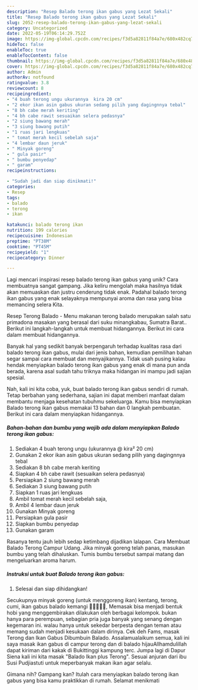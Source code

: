 ```yaml
---
description: "Resep Balado terong ikan gabus yang Lezat Sekali"
title: "Resep Balado terong ikan gabus yang Lezat Sekali"
slug: 2052-resep-balado-terong-ikan-gabus-yang-lezat-sekali
category: Uncategorized
date: 2022-05-19T06:14:29.752Z
image: https://img-global.cpcdn.com/recipes/f3d5a82811f84a7e/680x482cq70/balado-terong-ikan-gabus-foto-resep-utama.jpg
hideToc: false
enableToc: true
enableTocContent: false
thumbnail: https://img-global.cpcdn.com/recipes/f3d5a82811f84a7e/680x482cq70/balado-terong-ikan-gabus-foto-resep-utama.jpg
cover: https://img-global.cpcdn.com/recipes/f3d5a82811f84a7e/680x482cq70/balado-terong-ikan-gabus-foto-resep-utama.jpg
author: Admin
authorAv: notfound
ratingvalue: 3.8
reviewcount: 8
recipeingredient:
- "4 buah terong ungu ukurannya  kira 20 cm"
- "2 ekor ikan asin gabus ukuran sedang pilih yang dagingnnya tebal"
- "8 bh cabe merah keriting"
- "4 bh cabe rawit sesuaikan selera pedasnya"
- "2 siung bawang merah"
- "3 siung bawang putih"
- "1 ruas jari lengkuas"
- " tomat merah kecil sebelah saja"
- "4 lembar daun jeruk"
- " Minyak goreng"
- " gula pasir"
- " bumbu penyedap"
- " garam"
recipeinstructions:

- "Sudah jadi dan siap dinikmati!"
categories:
- Resep
tags:
- balado
- terong
- ikan

katakunci: balado terong ikan 
nutrition: 199 calories
recipecuisine: Indonesian
preptime: "PT38M"
cooktime: "PT45M"
recipeyield: "1"
recipecategory: Dinner

---
```





Lagi mencari inspirasi resep balado terong ikan gabus yang unik? Cara membuatnya sangat gampang. Jika keliru mengolah maka hasilnya tidak akan memuaskan dan justru cenderung tidak enak. Padahal balado terong ikan gabus yang enak selayaknya mempunyai aroma dan rasa yang bisa memancing selera Kita.





Resep Terong Balado - Menu makanan terong balado merupakan salah satu primadona masakan yang berasal dari suku minangkabau, Sumatra Barat.. Berikut ini langkah-langkah untuk membuat hidangannya. Berikut ini cara dalam membuat hidangannya.

Banyak hal yang sedikit banyak berpengaruh terhadap kualitas rasa dari balado terong ikan gabus, mulai dari jenis bahan, kemudian pemilihan bahan segar sampai cara membuat dan menyajikannya. Tidak usah pusing kalau hendak menyiapkan balado terong ikan gabus yang enak di mana pun anda berada, karena asal sudah tahu triknya maka hidangan ini mampu jadi sajian spesial.






Nah, kali ini kita coba, yuk, buat balado terong ikan gabus sendiri di rumah. Tetap berbahan yang sederhana, sajian ini dapat memberi manfaat dalam membantu menjaga kesehatan tubuhmu sekeluarga. Kamu bisa menyiapkan Balado terong ikan gabus memakai 13 bahan dan 0 langkah pembuatan. Berikut ini cara dalam menyiapkan hidangannya.

<!--inarticleads1-->

##### Bahan-bahan dan bumbu yang wajib ada dalam menyiapkan Balado terong ikan gabus:

1. Sediakan 4 buah terong ungu (ukurannya @ kira² 20 cm)
1. Gunakan 2 ekor ikan asin gabus ukuran sedang pilih yang dagingnnya tebal
1. Sediakan 8 bh cabe merah keriting
1. Siapkan 4 bh cabe rawit (sesuaikan selera pedasnya)
1. Persiapkan 2 siung bawang merah
1. Sediakan 3 siung bawang putih
1. Siapkan 1 ruas jari lengkuas
1. Ambil  tomat merah kecil sebelah saja,
1. Ambil 4 lembar daun jeruk
1. Gunakan  Minyak goreng
1. Persiapkan  gula pasir
1. Siapkan  bumbu penyedap
1. Gunakan  garam


Rasanya tentu jauh lebih sedap ketimbang dijadikan lalapan. Cara Membuat Balado Terong Campur Udang. Jika minyak goreng telah panas, masukan bumbu yang telah dihaluskan. Tumis bumbu tersebut sampai matang dan mengeluarkan aroma harum. 

<!--inarticleads2-->

##### Instruksi untuk buat Balado terong ikan gabus:


1. Selesai dan siap dihidangkan!

Secukupnya minyak goreng (untuk menggoreng ikan) kentang, terong, cumi, ikan gabus balado kemangi 👩🏻‍🍳😍😋, Memasak bisa menjadi bentuk hobi yang menggembirakan dilakukan oleh berbagai kelompok. bukan hanya para perempuan, sebagian pria juga banyak yang senang dengan kegemaran ini. walau hanya untuk sekedar berpesta dengan teman atau memang sudah menjadi kesukaan dalam dirinya. Cek deh Fams, masak Terong dan Ikan Gabus Dibumbuin Balado. Assalamualaikum semua, kali ini saya masak ikan gabus di campur terong dan di balado hijauAllhamdulillah dapat kiriman dari kakak di Bukittinggi kampung terc. Jumpa lagi di Dapur Siena kali ini kita masak &#34;Balado Ikan plus Terong&#34;. Sesuai anjuran dari ibu Susi Pudjiastuti untuk meperbanyak makan ikan agar selalu. 

Gimana nih? Gampang kan? Itulah cara menyiapkan balado terong ikan gabus yang bisa kamu praktikkan di rumah. Selamat menikmati
